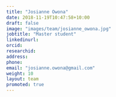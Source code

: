 ```yaml
---
title: "Josianne Owona"
date: 2018-11-19T10:47:58+10:00
draft: false
image: "images/team/josianne_owona.jpg"
jobtitle: "Master student"
linkedinurl: 
orcid:
researchid:
address: 
phone:
email: "josianne.owona@gmail.com"
weight: 10
layout: team
promoted: true
---
```


